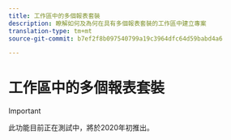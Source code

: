 ```yaml
---
title: 工作區中的多個報表套裝
description: 瞭解如何及為何在具有多個報表套裝的工作區中建立專案
translation-type: tm+mt
source-git-commit: b7ef2f8b097540799a19c3964dfc64d59babd4a6

---
```



# 工作區中的多個報表套裝

>[!IMPORTANT]
>此功能目前正在測試中，將於2020年初推出。

